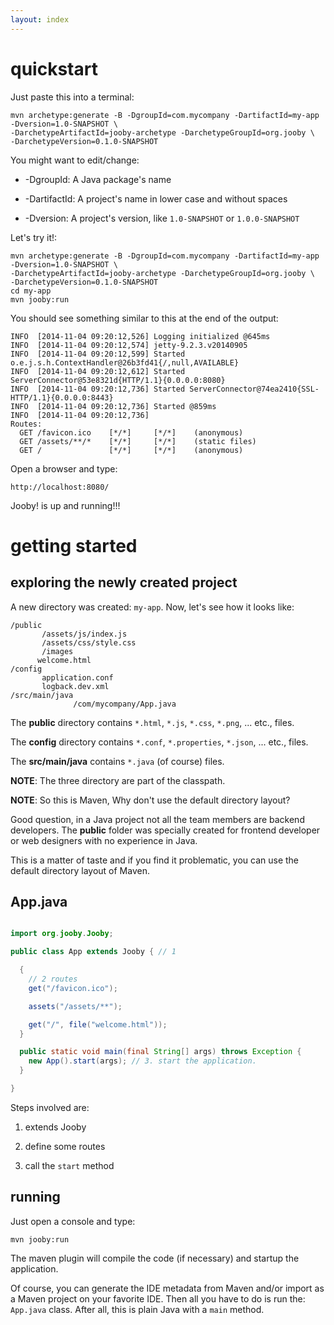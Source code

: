 ```yaml
---
layout: index
---
```


quickstart
=====

Just paste this into a terminal:

    mvn archetype:generate -B -DgroupId=com.mycompany -DartifactId=my-app -Dversion=1.0-SNAPSHOT \
    -DarchetypeArtifactId=jooby-archetype -DarchetypeGroupId=org.jooby \
    -DarchetypeVersion=0.1.0-SNAPSHOT

You might want to edit/change:

* -DgroupId: A Java package's name

* -DartifactId: A project's name in lower case and without spaces

* -Dversion: A project's version, like ```1.0-SNAPSHOT``` or ```1.0.0-SNAPSHOT```


Let's try it!:

    mvn archetype:generate -B -DgroupId=com.mycompany -DartifactId=my-app -Dversion=1.0-SNAPSHOT \
    -DarchetypeArtifactId=jooby-archetype -DarchetypeGroupId=org.jooby \
    -DarchetypeVersion=0.1.0-SNAPSHOT
    cd my-app
    mvn jooby:run

You should see something similar to this at the end of the output:

    INFO  [2014-11-04 09:20:12,526] Logging initialized @645ms
    INFO  [2014-11-04 09:20:12,574] jetty-9.2.3.v20140905
    INFO  [2014-11-04 09:20:12,599] Started o.e.j.s.h.ContextHandler@26b3fd41{/,null,AVAILABLE}
    INFO  [2014-11-04 09:20:12,612] Started ServerConnector@53e8321d{HTTP/1.1}{0.0.0.0:8080}
    INFO  [2014-11-04 09:20:12,736] Started ServerConnector@74ea2410{SSL-HTTP/1.1}{0.0.0.0:8443}
    INFO  [2014-11-04 09:20:12,736] Started @859ms
    INFO  [2014-11-04 09:20:12,736] 
    Routes:
      GET /favicon.ico    [*/*]     [*/*]    (anonymous)
      GET /assets/**/*    [*/*]     [*/*]    (static files)
      GET /               [*/*]     [*/*]    (anonymous)

Open a browser and type:

    http://localhost:8080/

Jooby! is up and running!!!

getting started
=====

exploring the newly created project
-----

A new directory was created: ```my-app```. Now, let's see how it looks like:

    /public
           /assets/js/index.js
           /assets/css/style.css
           /images
          welcome.html
    /config
           application.conf
           logback.dev.xml
    /src/main/java
                  /com/mycompany/App.java

The **public** directory contains ```*.html```, ```*.js```, ```*.css```, ```*.png```, ... etc., files.

The **config** directory contains ```*.conf```, ```*.properties```, ```*.json```, ... etc., files.

The **src/main/java** contains ```*.java``` (of course) files.

**NOTE**: The three directory are part of the classpath.

**NOTE**: So this is Maven, Why don't use the default directory layout?

Good question, in a Java project not all the team members are backend developers. The **public** folder
was specially created for frontend developer or web designers with no experience in Java. 

This is a matter of taste and if you find it problematic, you can use the default directory layout of Maven.


App.java
-----

```java

import org.jooby.Jooby;

public class App extends Jooby { // 1

  {
    // 2 routes
    get("/favicon.ico");

    assets("/assets/**");

    get("/", file("welcome.html"));
  }

  public static void main(final String[] args) throws Exception {
    new App().start(args); // 3. start the application.
  }

}

```

Steps involved are:

1) extends Jooby

2) define some routes

3) call the ```start``` method

running
-----

Just open a console and type:

    mvn jooby:run

The maven plugin will compile the code (if necessary) and startup the application.

Of course, you can generate the IDE metadata from Maven and/or import as a Maven project on your favorite IDE.
Then all you have to do is run the: ```App.java``` class. After all, this is plain Java with a ```main``` method.
